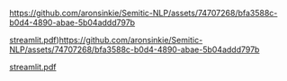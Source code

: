 https://github.com/aronsinkie/Semitic-NLP/assets/74707268/bfa3588c-b0d4-4890-abae-5b04addd797b

[streamlit.pdf](https://github.com/aronsinkie/Semitic-NLP/files/13539983/streamlit.pdf))https://github.com/aronsinkie/Semitic-NLP/assets/74707268/bfa3588c-b0d4-4890-abae-5b04addd797b

[streamlit.pdf](https://github.com/aronsinkie/Semitic-NLP/files/13539983/streamlit.pdf)
